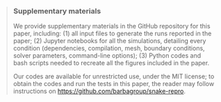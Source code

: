 > ### Supplementary materials
>We provide supplementary materials in the GitHub repository for this paper, including: 
>(1) all input files to generate the runs reported in the paper; 
>(2) Jupyter notebooks for all the simulations, detailing every condition (dependencies, compilation, mesh, boundary conditions, solver parameters, command-line options); 
>(3) Python codes and bash scripts needed to recreate all the figures included in the paper.
>
> Our codes are available for unrestricted use, under the MIT license; to obtain the codes and run the tests in this paper, the reader may follow instructions on <https://github.com/barbagroup/snake-repro>. 
> 
